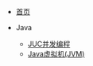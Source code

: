 - [首页](/README)

- Java
  - [JUC并发编程](/java/juc)
  - [Java虚拟机(JVM)](/java/jvm)

<!-- - [项目实战](/项目实战/)
  - [乙方商城](/项目实战/乙方商城/项目简介) -->
